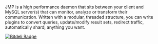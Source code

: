 JMP is a high performance daemon that sits between your client and MySQL server(s) that
can monitor, analyze or transform their communication. Written with a modular, threaded
structure, you can write plugins to convert queries, update/modify result sets, redirect
traffic, automatically shard, anything you want.


[![Bitdeli Badge](https://d2weczhvl823v0.cloudfront.net/MPjct/jmpjct/trend.png)](https://bitdeli.com/free "Bitdeli Badge")

